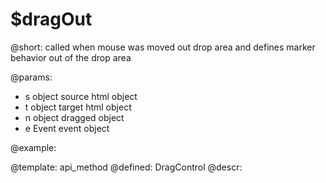 $dragOut
=============

@short:
	called when mouse was moved out drop area and defines marker behavior out of the drop area

@params:
- s		object		source html object
- t		object		target html object
- n		object		dragged object
- e		Event		event object



@example:


@template:	api_method
@defined:	DragControl	
@descr:

